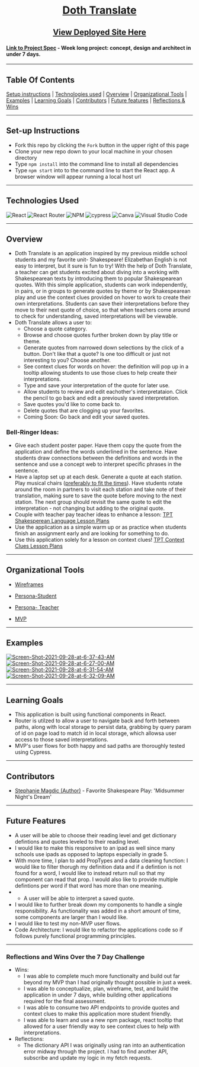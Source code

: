 <!-- <div align='center'>
  <a href="https://ibb.co/723H1sn"><img src="https://i.ibb.co/723H1sn/Shakespeare.png" alt="Shakespeare" border="0"></a>
</div> -->
# <p align='center'>[Doth Translate](https://stephaniemagdic.github.io/doth_translate/)</p>
## <p align='center'>[View Deployed Site Here](https://stephaniemagdic.github.io/doth_translate/)</p>
#### [Link to Project Spec](https://frontend.turing.edu/projects/module-3/stretch.html) - Week long project: concept, design and architect in under 7 days.

---
## Table Of Contents
[Setup instructions](#setup-instructions) | [Technologies used](#technologies-used) | [Overview](#overview) | [Organizational Tools](#Organizational-Tools) | [Examples](#examples) | [Learning Goals](#learning-goals) | [Contributors](#contributors) | [Future features](#future-features) | [Reflections & Wins](#reflections-and-wins)

---

## Set-up Instructions
  + Fork this repo by clicking the ```Fork``` button in the upper right of this page
  + Clone your new repo down to your local machine in your chosen directory
  + Type ```npm install``` into the command line to install all dependencies
  + Type ```npm start``` into to the command line to start the React app. A browser window will appear running a local host url

---

## Technologies Used

![React](https://img.shields.io/badge/react-%2320232a.svg?style=for-the-badge&logo=react&logoColor=%2361DAFB) ![React Router](https://img.shields.io/badge/React_Router-CA4245?style=for-the-badge&logo=react-router&logoColor=white) ![NPM](https://img.shields.io/badge/NPM-%23000000.svg?style=for-the-badge&logo=npm&logoColor=white) ![cypress](https://img.shields.io/badge/-cypress-%23E5E5E5?style=for-the-badge&logo=cypress&logoColor=058a5e) ![Canva](https://img.shields.io/badge/Canva-%2300C4CC.svg?style=for-the-badge&logo=Canva&logoColor=white) ![Visual Studio Code](https://img.shields.io/badge/Visual%20Studio%20Code-0078d7.svg?style=for-the-badge&logo=visual-studio-code&logoColor=white) 

---

## Overview
+ Doth Translate is an application inspired by my previous middle school students and my favorite unit- Shakespeare! Elizabethan English is not easy to interpret, but it sure is fun to try! With the help of Doth Translate, a teacher can get students excited about diving into a working with Shakespearean texts by introducing them to popular Shakespearean quotes. With this simple application, students can work independently, in pairs, or in groups to generate quotes by theme or by Shakespearean play and use the context clues provided on hover to work to create their own interpretations. Students can save their interpretations before they move to their next quote of choice, so that when teachers come around to check for understanding, saved interpretations will be viewable. 
+ Doth Translate allows a user to:
  - Choose a quote category.
  - Browse and choose quotes further broken down by play title or theme.
  - Generate quotes from narrowed down selections by the click of a button. Don't like that a quote? Is one too difficult or just not interesting to you? Choose another.
  - See context clues for words on hover: the definition will pop up in a tooltip allowing students to use those clues to help create their interpretations.
  - Type and save your interpretation of the quote for later use.
  - Allow students to review and edit eachother's interpretataion. Click the pencil to go back and edit a previously saved interpretation.
  - Save quotes you'd like to come back to.
  - Delete quotes that are clogging up your favorites.
  - Coming Soon: Go back and edit your saved quotes. 
  
### Bell-Ringer Ideas:
  - Give each student poster paper. Have them copy the quote from the application and define the words underlined in the sentence. Have students draw connections between the definitions and words in the sentence and use a concept web to interpret specific phrases in the sentence.
  - Have a laptop set up at each desk. Generate a quote at each station. Play musical chairs ([preferably to fit the times](https://www.youtube.com/watch?v=T6QnThPGqIQ)). Have students rotate around the room in partners to visit each station and take note of their translation, making sure to save the quote before moving to the next station. The next group should revisit the same quote to edit the interpretation - not changing but adding to the original quote.
  - Couple with teacher pay teacher ideas to enhance a lesson: [TPT Shakesperean Language Lesson Plans](https://www.teacherspayteachers.com/Browse/Search:shakespearean%20language/Price-Range/Free) 
  - Use the application as a simple warm up or as practice when students finish an assignment early and are looking for something to do.
  - Use this application solely for a lesson on context clues! [TPT Context Clues Lesson Plans](https://www.teacherspayteachers.com/Browse/Search:context%20clues/Price-Range/Free/Grade-Level/Sixth)

---

## Organizational Tools

+ [Wireframes](https://miro.com/app/board/o9J_lvMEdaw=/)

+ [Persona-Student](https://docs.google.com/document/d/1UV5LH0c0km30bF26SDYU46BcUKD0wEqw1vzdnCZob7c/edit)

+ [Persona- Teacher](https://docs.google.com/document/d/1Wmgy0umEFigBY2lBsGkEFh_BD__9ly538DfWEYXg780/edit?usp=sharing)

+ [MVP](https://i.ibb.co/CM70fSn/shakespeare-gif-1.gif)

---

## Examples
<a href="https://ibb.co/DkkKnGs"><img src="https://i.ibb.co/922Yjwz/Screen-Shot-2021-09-28-at-6-37-43-AM.png" alt="Screen-Shot-2021-09-28-at-6-37-43-AM" border="0"></a>
<a href="https://ibb.co/rsDszmK"><img src="https://i.ibb.co/NScSJsg/Screen-Shot-2021-09-28-at-6-27-00-AM.png" alt="Screen-Shot-2021-09-28-at-6-27-00-AM" border="0"></a>
<a href="https://ibb.co/7yFP6Qz"><img src="https://i.ibb.co/Lpfm2rP/Screen-Shot-2021-09-28-at-6-31-54-AM.png" alt="Screen-Shot-2021-09-28-at-6-31-54-AM" border="0"></a>
<a href="https://ibb.co/ZzfDVz8"><img src="https://i.ibb.co/PGrHNGh/Screen-Shot-2021-09-28-at-6-32-09-AM.png" alt="Screen-Shot-2021-09-28-at-6-32-09-AM" border="0"></a>

---

## Learning Goals
+ This application is built using functional components in React.
+ Router is utilzed to allow a user to navigate back and forth between paths, along with local storage to persist data, grabbing by query param of id on page load to match id in local storage, which allowsa user access to those saved interpretations. 
+ MVP's user flows for both happy and sad paths are thoroughly tested using Cypress.

---

## Contributors
   + [Stephanie Magdic (Author)](https://github.com/stephaniemagdic) 
    - Favorite Shakespeare Play: 'Midsummer Night's Dream'
---

## Future Features
+ A user will be able to choose their reading level and get dictionary defintions and quotes leveled to their reading level.
+ I would like to make this responsive to an ipad as well since many schools use ipads as opposed to laptops especially in grade 5.
+ With more time, I plan to add PropTypes and a data cleaning function: I would like to filter thorugh my definition data and if a defintion is not found for a word, I would like to instead return null so that my component can read that prop. I would also like to provide multiple defintions per word if that word has more than one meaning.
+ + A user will be able to interpret a saved quote.
+ I would like to further break down my components to handle a single responsibility. As functionality was added in a short amount of time, some components are larger than I would like.
+ I would like to test my non-MVP user flows. 
+ Code Architecture: I would like to refactor the applications code so if follows purely functional programming principles.

---

### Reflections and Wins Over the 7 Day Challenge
+ Wins:
  - I was able to complete much more functionalty and build out far beyond my MVP than I had originally thought possible in just a week.
  - I was able to conceptualize, plan, wireframe, test, and build the application in under 7 days, while building other applications required for the final assessment.
  - I was able to consume two API endpoints to provide quotes and context clues to make this application more student friendly.
  - I was able to learn and use a new npm package, react tooltip that allowed for a user friendly way to see context clues to help with interpretations.
+ Reflections:
  - The dictionary API I was originally using ran into an authentication error midway through the project. I had to find another API, subscribe and update my logic in my fetch requests.

